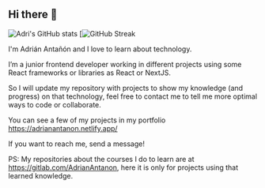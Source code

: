 ## Hi there 👋

![Adri's GitHub stats](https://github-readme-stats.vercel.app/api?username=Adri-Antanon&show_icons=true&theme=material-palenight)
[![GitHub Streak](http://github-readme-streak-stats.herokuapp.com/?user=Adri-Antanon&theme=material-palenight)

I'm Adrián Antañón and I love to learn about technology.

I’m a junior frontend developer working in different projects using some React frameworks or libraries as React or NextJS.

So I will update my repository with projects to show my knowledge (and progress) on that technology, feel free to contact me to tell me more optimal ways to code or collaborate.

You can see a few of my projects in my portfolio https://adrianantanon.netlify.app/

If you want to reach me, send a message!

PS: My repositories about the courses I do to learn are at https://gitlab.com/AdrianAntanon, here it is only for projects using that learned knowledge.

<!--
**Adri-Antanon/Adri-Antanon** is a ✨ _special_ ✨ repository because its `README.md` (this file) appears on your GitHub profile.

Here are some ideas to get you started:

- 🔭 I’m currently working on ...
- 🌱 I’m currently learning ...
- 👯 I’m looking to collaborate on ...
- 🤔 I’m looking for help with ...
- 💬 Ask me about ...
- 📫 How to reach me: ...
- 😄 Pronouns: ...
- ⚡ Fun fact: ...
-->
